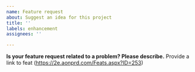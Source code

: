 ```yaml
---
name: Feature request
about: Suggest an idea for this project
title: ''
labels: enhancement
assignees: ''

---
```


**Is your feature request related to a problem? Please describe.**
Provide a link to feat (https://2e.aonprd.com/Feats.aspx?ID=253)
